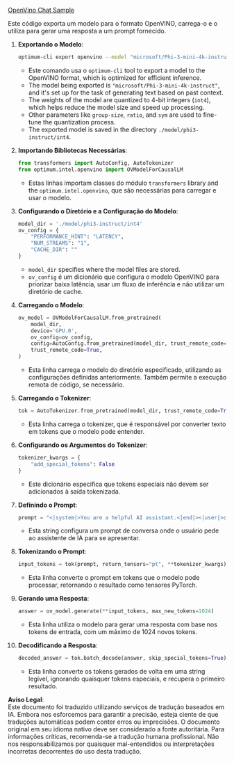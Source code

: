[OpenVino Chat Sample](../../../../../../code/06.E2E/E2E_OpenVino_Chat_Phi3-instruct.ipynb)

Este código exporta um modelo para o formato OpenVINO, carrega-o e o utiliza para gerar uma resposta a um prompt fornecido.

1. **Exportando o Modelo**:
   ```bash
   optimum-cli export openvino --model "microsoft/Phi-3-mini-4k-instruct" --task text-generation-with-past --weight-format int4 --group-size 128 --ratio 0.6 --sym --trust-remote-code ./model/phi3-instruct/int4
   ```
   - Este comando usa o `optimum-cli` tool to export a model to the OpenVINO format, which is optimized for efficient inference.
   - The model being exported is `"microsoft/Phi-3-mini-4k-instruct"`, and it's set up for the task of generating text based on past context.
   - The weights of the model are quantized to 4-bit integers (`int4`), which helps reduce the model size and speed up processing.
   - Other parameters like `group-size`, `ratio`, and `sym` are used to fine-tune the quantization process.
   - The exported model is saved in the directory `./model/phi3-instruct/int4`.

2. **Importando Bibliotecas Necessárias**:
   ```python
   from transformers import AutoConfig, AutoTokenizer
   from optimum.intel.openvino import OVModelForCausalLM
   ```
   - Estas linhas importam classes do módulo `transformers` library and the `optimum.intel.openvino`, que são necessárias para carregar e usar o modelo.

3. **Configurando o Diretório e a Configuração do Modelo**:
   ```python
   model_dir = './model/phi3-instruct/int4'
   ov_config = {
       "PERFORMANCE_HINT": "LATENCY",
       "NUM_STREAMS": "1",
       "CACHE_DIR": ""
   }
   ```
   - `model_dir` specifies where the model files are stored.
   - `ov_config` é um dicionário que configura o modelo OpenVINO para priorizar baixa latência, usar um fluxo de inferência e não utilizar um diretório de cache.

4. **Carregando o Modelo**:
   ```python
   ov_model = OVModelForCausalLM.from_pretrained(
       model_dir,
       device='GPU.0',
       ov_config=ov_config,
       config=AutoConfig.from_pretrained(model_dir, trust_remote_code=True),
       trust_remote_code=True,
   )
   ```
   - Esta linha carrega o modelo do diretório especificado, utilizando as configurações definidas anteriormente. Também permite a execução remota de código, se necessário.

5. **Carregando o Tokenizer**:
   ```python
   tok = AutoTokenizer.from_pretrained(model_dir, trust_remote_code=True)
   ```
   - Esta linha carrega o tokenizer, que é responsável por converter texto em tokens que o modelo pode entender.

6. **Configurando os Argumentos do Tokenizer**:
   ```python
   tokenizer_kwargs = {
       "add_special_tokens": False
   }
   ```
   - Este dicionário especifica que tokens especiais não devem ser adicionados à saída tokenizada.

7. **Definindo o Prompt**:
   ```python
   prompt = "<|system|>You are a helpful AI assistant.<|end|><|user|>can you introduce yourself?<|end|><|assistant|>"
   ```
   - Esta string configura um prompt de conversa onde o usuário pede ao assistente de IA para se apresentar.

8. **Tokenizando o Prompt**:
   ```python
   input_tokens = tok(prompt, return_tensors="pt", **tokenizer_kwargs)
   ```
   - Esta linha converte o prompt em tokens que o modelo pode processar, retornando o resultado como tensores PyTorch.

9. **Gerando uma Resposta**:
   ```python
   answer = ov_model.generate(**input_tokens, max_new_tokens=1024)
   ```
   - Esta linha utiliza o modelo para gerar uma resposta com base nos tokens de entrada, com um máximo de 1024 novos tokens.

10. **Decodificando a Resposta**:
    ```python
    decoded_answer = tok.batch_decode(answer, skip_special_tokens=True)[0]
    ```
    - Esta linha converte os tokens gerados de volta em uma string legível, ignorando quaisquer tokens especiais, e recupera o primeiro resultado.

**Aviso Legal**:  
Este documento foi traduzido utilizando serviços de tradução baseados em IA. Embora nos esforcemos para garantir a precisão, esteja ciente de que traduções automáticas podem conter erros ou imprecisões. O documento original em seu idioma nativo deve ser considerado a fonte autoritária. Para informações críticas, recomenda-se a tradução humana profissional. Não nos responsabilizamos por quaisquer mal-entendidos ou interpretações incorretas decorrentes do uso desta tradução.